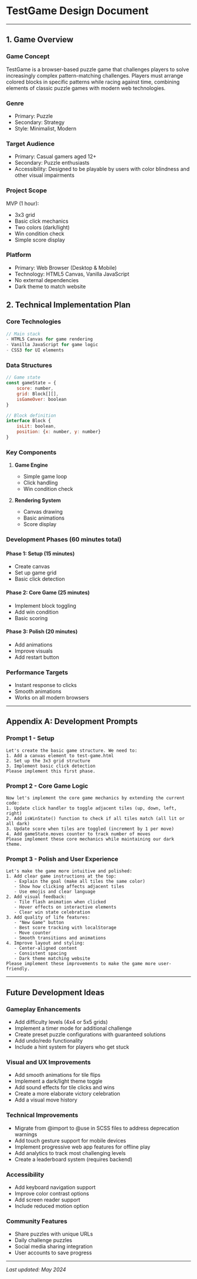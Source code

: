 # TestGame Design Document

---

## 1. Game Overview

### Game Concept
TestGame is a browser-based puzzle game that challenges players to solve increasingly complex pattern-matching challenges. Players must arrange colored blocks in specific patterns while racing against time, combining elements of classic puzzle games with modern web technologies.

### Genre
- Primary: Puzzle
- Secondary: Strategy
- Style: Minimalist, Modern

### Target Audience
- Primary: Casual gamers aged 12+
- Secondary: Puzzle enthusiasts
- Accessibility: Designed to be playable by users with color blindness and other visual impairments

### Project Scope
MVP (1 hour):
- 3x3 grid
- Basic click mechanics
- Two colors (dark/light)
- Win condition check
- Simple score display

### Platform
- Primary: Web Browser (Desktop & Mobile)
- Technology: HTML5 Canvas, Vanilla JavaScript
- No external dependencies
- Dark theme to match website

## 2. Technical Implementation Plan

### Core Technologies
```javascript
// Main stack
- HTML5 Canvas for game rendering
- Vanilla JavaScript for game logic
- CSS3 for UI elements
```

### Data Structures
```javascript
// Game state
const gameState = {
    score: number,
    grid: Block[][],
    isGameOver: boolean
}

// Block definition
interface Block {
    isLit: boolean,
    position: {x: number, y: number}
}
```

### Key Components
1. **Game Engine**
   - Simple game loop
   - Click handling
   - Win condition check

2. **Rendering System**
   - Canvas drawing
   - Basic animations
   - Score display

### Development Phases (60 minutes total)

#### Phase 1: Setup (15 minutes)
- Create canvas
- Set up game grid
- Basic click detection

#### Phase 2: Core Game (25 minutes)
- Implement block toggling
- Add win condition
- Basic scoring

#### Phase 3: Polish (20 minutes)
- Add animations
- Improve visuals
- Add restart button

### Performance Targets
- Instant response to clicks
- Smooth animations
- Works on all modern browsers

---

## Appendix A: Development Prompts

### Prompt 1 - Setup
```
Let's create the basic game structure. We need to:
1. Add a canvas element to test-game.html
2. Set up the 3x3 grid structure
3. Implement basic click detection
Please implement this first phase.
```

### Prompt 2 - Core Game Logic
```
Now let's implement the core game mechanics by extending the current code:
1. Update click handler to toggle adjacent tiles (up, down, left, right)
2. Add isWinState() function to check if all tiles match (all lit or all dark)
3. Update score when tiles are toggled (increment by 1 per move)
4. Add gameState.moves counter to track number of moves
Please implement these core mechanics while maintaining our dark theme.
```

### Prompt 3 - Polish and User Experience
```
Let's make the game more intuitive and polished:
1. Add clear game instructions at the top:
   - Explain the goal (make all tiles the same color)
   - Show how clicking affects adjacent tiles
   - Use emojis and clear language
2. Add visual feedback:
   - Tile flash animation when clicked
   - Hover effects on interactive elements
   - Clear win state celebration
3. Add quality of life features:
   - "New Game" button
   - Best score tracking with localStorage
   - Move counter
   - Smooth transitions and animations
4. Improve layout and styling:
   - Center-aligned content
   - Consistent spacing
   - Dark theme matching website
Please implement these improvements to make the game more user-friendly.
```

---

## Future Development Ideas

### Gameplay Enhancements
- Add difficulty levels (4x4 or 5x5 grids)
- Implement a timer mode for additional challenge
- Create preset puzzle configurations with guaranteed solutions
- Add undo/redo functionality
- Include a hint system for players who get stuck

### Visual and UX Improvements
- Add smooth animations for tile flips
- Implement a dark/light theme toggle
- Add sound effects for tile clicks and wins
- Create a more elaborate victory celebration
- Add a visual move history

### Technical Improvements
- Migrate from @import to @use in SCSS files to address deprecation warnings
- Add touch gesture support for mobile devices
- Implement progressive web app features for offline play
- Add analytics to track most challenging levels
- Create a leaderboard system (requires backend)

### Accessibility
- Add keyboard navigation support
- Improve color contrast options
- Add screen reader support
- Include reduced motion option

### Community Features
- Share puzzles with unique URLs
- Daily challenge puzzles
- Social media sharing integration
- User accounts to save progress

---
*Last updated: May 2024* 